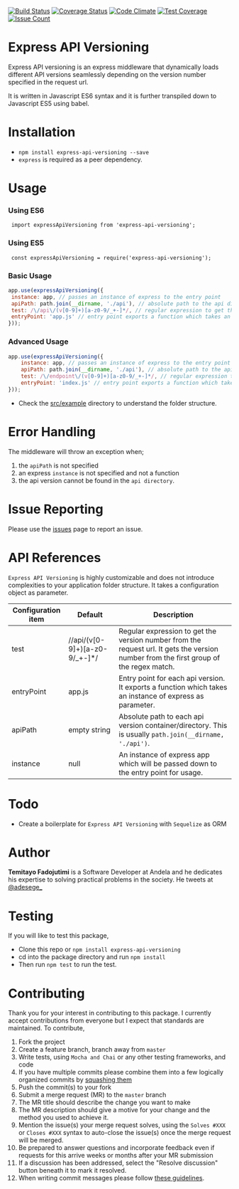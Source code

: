 [![Build Status](https://travis-ci.org/adesege/express-api-versioning.svg)](https://travis-ci.org/adesege/express-api-versioning)
[![Coverage Status](https://coveralls.io/repos/github/adesege/express-api-versioning/badge.svg)](https://coveralls.io/github/adesege/express-api-versioning) 
[![Code Climate](https://codeclimate.com/github/adesege/express-api-versioning/badges/gpa.svg)](https://codeclimate.com/github/adesege/express-api-versioning) 
[![Test Coverage](https://codeclimate.com/github/adesege/express-api-versioning/badges/coverage.svg)](https://codeclimate.com/github/adesege/express-api-versioning/coverage) 
[![Issue Count](https://codeclimate.com/github/adesege/express-api-versioning/badges/issue_count.svg)](https://codeclimate.com/github/adesege/express-api-versioning)

# Express API Versioning

Express API versioning is an express middleware that dynamically loads different API versions seamlessly depending on the version number specified in the request url.

It is written in Javascript ES6 syntax and it is further transpiled down to Javascript ES5 using babel.

# Installation

- `npm install express-api-versioning --save`
- `express` is required as a peer dependency.

# Usage

### Using ES6

` import expressApiVersioning from 'express-api-versioning';`
### Using ES5

` const expressApiVersioning = require('express-api-versioning');`
### Basic Usage

   ```js
app.use(expressApiVersioning({
  	instance: app, // passes an instance of express to the entry point
  	apiPath: path.join(__dirname, './api'), // absolute path to the api directory
	test: /\/api\/(v[0-9]+)[a-z0-9/_+-]*/, // regular expression to get the version number from the url
	entryPoint: 'app.js' // entry point exports a function which takes an instance of express as parameter.
}));
```
### Advanced Usage

```js
app.use(expressApiVersioning({
	instance: app, // passes an instance of express to the entry point
	apiPath: path.join(__dirname, './api'), // absolute path to the api directory
	test: /\/endpoint\/(v[0-9]+)[a-z0-9/_+-]*/, // regular expression to get the version number from the url,
	entryPoint: 'index.js' // entry point exports a function which takes an instance of express as parameter.
}));
```
- Check the [src/example](/src/sample) directory to understand the folder structure.

# Error Handling

The middleware will throw an exception when;
1. the `apiPath` is not specified
1. an express `instance` is not specified and not a function
1. the api version cannot be found in the `api directory`.

# Issue Reporting

Please use the [issues](/issues) page to report an issue.

# API References

`Express API Versioning` is highly customizable and does not introduce complexities to your application folder structure. It takes a configuration object as parameter.

| Configuration item | Default | Description |
| ------ | ------ | ------- |
| test | /\/api\/(v[0-9]+)[a-z0-9/_+-]*/ | Regular expression to get the version number from the request url. It gets the version number from the first group of the regex match.
| entryPoint | app.js | Entry point for each api version. It exports a function which takes an instance of express as parameter.
| apiPath | empty string | Absolute path to each api version container/directory. This is usually `path.join(__dirname, './api')`.
| instance | null | An instance of express app which will be passed down to the entry point for usage.

# Todo

- Create a boilerplate for `Express API Versioning` with `Sequelize` as ORM

# Author

**Temitayo Fadojutimi** is a Software Developer at Andela and he dedicates his expertise to solving practical problems in the society. He tweets at [@adesege_](http://twitter.com/adesege_)

# Testing

If you will like to test this package,
- Clone this repo or `npm install express-api-versioning`
- cd into the package directory and run `npm install`
- Then run `npm test` to run the test.

# Contributing

Thank you for your interest in contributing to this package. I currently accept contributions from everyone but I expect that standards are maintained.
To contribute,
1. Fork the project
1. Create a feature branch, branch away from `master`
1. Write tests, using `Mocha and Chai` or any other testing frameworks, and code
1. If you have multiple commits please combine them into a few logically organized commits by [squashing them](git-squash)
1. Push the commit(s) to your fork
1. Submit a merge request (MR) to the `master` branch
1. The MR title should describe the change you want to make
1. The MR description should give a motive for your change and the method you used to achieve it.
  1. Mention the issue(s) your merge request solves, using the `Solves #XXX` or
    `Closes #XXX` syntax to auto-close the issue(s) once the merge request will
    be merged.
1. Be prepared to answer questions and incorporate feedback even if requests for this arrive weeks or months after your MR submission
  1. If a discussion has been addressed, select the "Resolve discussion" button beneath it to mark it resolved.
1. When writing commit messages please follow
   [these guidelines](http://chris.beams.io/posts/git-commit).